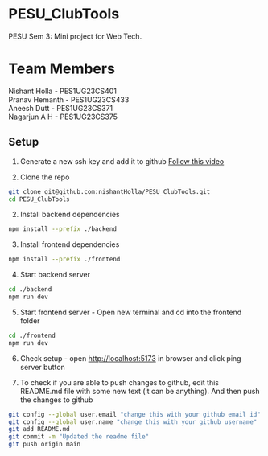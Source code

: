 # PESU_ClubTools

PESU Sem 3: Mini project for Web Tech.

# Team Members

Nishant Holla - PES1UG23CS401 </br>
Pranav Hemanth - PES1UG23CS433 </br>
Aneesh Dutt - PES1UG23CS371 </br>
Nagarjun A H - PES1UG23CS375 </br>

## Setup

1. Generate a new ssh key and add it to github
[Follow this video](https://www.youtube.com/watch?v=2kuG9ElVMhM)

2. Clone the repo

```bash
git clone git@github.com:nishantHolla/PESU_ClubTools.git
cd PESU_ClubTools
```

2. Install backend dependencies

```bash
npm install --prefix ./backend
```

3. Install frontend dependencies

```bash
npm install --prefix ./frontend
```

4. Start backend server

```bash
cd ./backend
npm run dev
```

5. Start frontend server - Open new terminal and cd into the frontend folder

```bash
cd ./frontend
npm run dev
```

6. Check setup - open [http://localhost:5173](http://localhost:5173) in browser and click ping server button

7. To check if you are able to push changes to github, edit this README.md file with some new text (it can be anything).
And then push the changes to github

```bash
git config --global user.email "change this with your github email id"
git config --global user.name "change this with your github username"
git add README.md
git commit -m "Updated the readme file"
git push origin main
```
